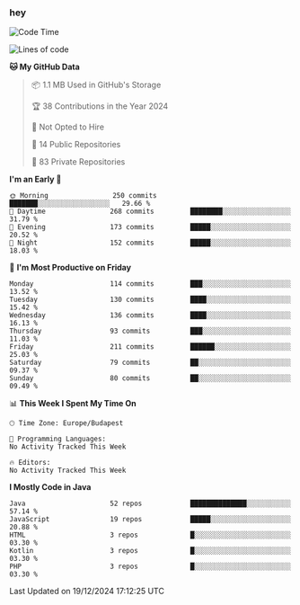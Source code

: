 ### hey

<!--START_SECTION:waka-->
![Code Time](http://img.shields.io/badge/Code%20Time-1%2C037%20hrs%202%20mins-blue)

![Lines of code](https://img.shields.io/badge/From%20Hello%20World%20I%27ve%20Written-1.1%20million%20lines%20of%20code-blue)

**🐱 My GitHub Data** 

> 📦 1.1 MB Used in GitHub's Storage 
 > 
> 🏆 38 Contributions in the Year 2024
 > 
> 🚫 Not Opted to Hire
 > 
> 📜 14 Public Repositories 
 > 
> 🔑 83 Private Repositories 
 > 
**I'm an Early 🐤** 

```text
🌞 Morning                250 commits         ███████░░░░░░░░░░░░░░░░░░   29.66 % 
🌆 Daytime                268 commits         ████████░░░░░░░░░░░░░░░░░   31.79 % 
🌃 Evening                173 commits         █████░░░░░░░░░░░░░░░░░░░░   20.52 % 
🌙 Night                  152 commits         █████░░░░░░░░░░░░░░░░░░░░   18.03 % 
```
📅 **I'm Most Productive on Friday** 

```text
Monday                   114 commits         ███░░░░░░░░░░░░░░░░░░░░░░   13.52 % 
Tuesday                  130 commits         ████░░░░░░░░░░░░░░░░░░░░░   15.42 % 
Wednesday                136 commits         ████░░░░░░░░░░░░░░░░░░░░░   16.13 % 
Thursday                 93 commits          ███░░░░░░░░░░░░░░░░░░░░░░   11.03 % 
Friday                   211 commits         ██████░░░░░░░░░░░░░░░░░░░   25.03 % 
Saturday                 79 commits          ██░░░░░░░░░░░░░░░░░░░░░░░   09.37 % 
Sunday                   80 commits          ██░░░░░░░░░░░░░░░░░░░░░░░   09.49 % 
```


📊 **This Week I Spent My Time On** 

```text
🕑︎ Time Zone: Europe/Budapest

💬 Programming Languages: 
No Activity Tracked This Week

🔥 Editors: 
No Activity Tracked This Week
```

**I Mostly Code in Java** 

```text
Java                     52 repos            ██████████████░░░░░░░░░░░   57.14 % 
JavaScript               19 repos            █████░░░░░░░░░░░░░░░░░░░░   20.88 % 
HTML                     3 repos             █░░░░░░░░░░░░░░░░░░░░░░░░   03.30 % 
Kotlin                   3 repos             █░░░░░░░░░░░░░░░░░░░░░░░░   03.30 % 
PHP                      3 repos             █░░░░░░░░░░░░░░░░░░░░░░░░   03.30 % 
```




 Last Updated on 19/12/2024 17:12:25 UTC
<!--END_SECTION:waka-->
